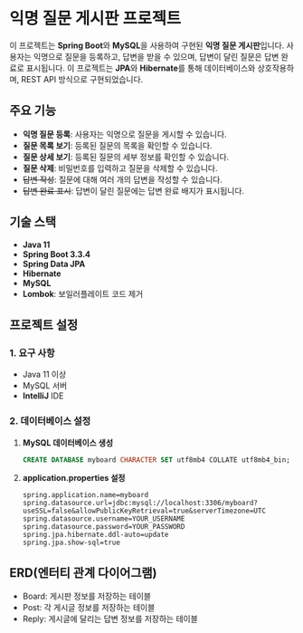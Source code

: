 # 익명 질문 게시판 프로젝트

이 프로젝트는 **Spring Boot**와 **MySQL**을 사용하여 구현된 **익명 질문 게시판**입니다. 사용자는 익명으로 질문을 등록하고, 답변을 받을 수 있으며, 답변이 달린 질문은 답변 완료로 표시됩니다. 이 프로젝트는 **JPA**와 **Hibernate**를 통해 데이터베이스와 상호작용하며, REST API 방식으로 구현되었습니다.

## 주요 기능

- **익명 질문 등록**: 사용자는 익명으로 질문을 게시할 수 있습니다.
- **질문 목록 보기**: 등록된 질문의 목록을 확인할 수 있습니다.
- **질문 상세 보기**: 등록된 질문의 세부 정보를 확인할 수 있습니다.
- **질문 삭제**: 비밀번호를 입력하고 질문을 삭제할 수 있습니다.
- ~~답변 작성~~: 질문에 대해 여러 개의 답변을 작성할 수 있습니다.
- ~~답변 완료 표시~~: 답변이 달린 질문에는 답변 완료 배지가 표시됩니다.

## 기술 스택

- **Java 11**
- **Spring Boot 3.3.4**
- **Spring Data JPA**
- **Hibernate**
- **MySQL**
- **Lombok**: 보일러플레이트 코드 제거

## 프로젝트 설정

### 1. 요구 사항
- Java 11 이상
- MySQL 서버
- **IntelliJ** IDE

### 2. 데이터베이스 설정

1. **MySQL 데이터베이스 생성**
   ```sql
   CREATE DATABASE myboard CHARACTER SET utf8mb4 COLLATE utf8mb4_bin;

2. **application.properties 설정**
   ```properties
   spring.application.name=myboard
   spring.datasource.url=jdbc:mysql://localhost:3306/myboard?useSSL=false&allowPublicKeyRetrieval=true&serverTimezone=UTC
   spring.datasource.username=YOUR_USERNAME
   spring.datasource.password=YOUR_PASSWORD
   spring.jpa.hibernate.ddl-auto=update
   spring.jpa.show-sql=true
   ```


## ERD(엔터티 관계 다이어그램)

- Board: 게시판 정보를 저장하는 테이블
- Post: 각 게시글 정보를 저장하는 테이블
- Reply: 게시글에 달리는 답변 정보를 저장하는 테이블

